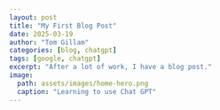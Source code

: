 ```yaml
---
layout: post
title: "My First Blog Post"
date: 2025-03-19
author: "Tom Gillam"
categories: [blog, chatgpt]
tags: [google, chatgpt]
excerpt: "After a lot of work, I have a blog post."
image: 
  path: assets/images/home-hero.png
  caption: "Learning to use Chat GPT"
---
```


